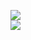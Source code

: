 [![](https://img.shields.io/badge/Made%20With-Github%20Spray-lightgrey.svg?style=for-the-badge&logo=github)](https://github.com/Annihil/github-spray#32526)  
[![](https://i.imgur.com/2DrTn0Z.gif)](https://github.com/Annihil/github-spray)